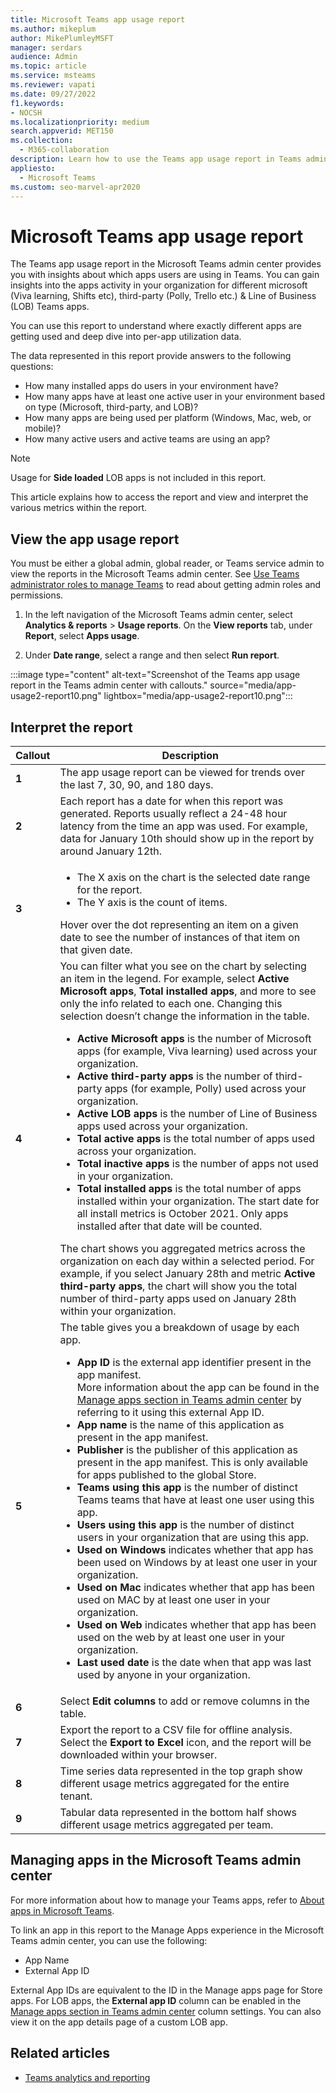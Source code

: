 ```yaml
---
title: Microsoft Teams app usage report
ms.author: mikeplum
author: MikePlumleyMSFT
manager: serdars
audience: Admin
ms.topic: article
ms.service: msteams
ms.reviewer: vapati
ms.date: 09/27/2022
f1.keywords:
- NOCSH
ms.localizationpriority: medium
search.appverid: MET150
ms.collection: 
  - M365-collaboration
description: Learn how to use the Teams app usage report in Teams admin center to know the active teams and users of an app.
appliesto: 
  - Microsoft Teams
ms.custom: seo-marvel-apr2020
---
```


# Microsoft Teams app usage report

The Teams app usage report in the Microsoft Teams admin center provides you with insights about which apps users are using in Teams. You can gain insights into the apps activity in your organization for different microsoft (Viva learning, Shifts etc), third-party (Polly, Trello etc.) & Line of Business (LOB) Teams apps.   

You can use this report to understand where exactly different apps are getting used and deep dive into per-app utilization data.

The data represented in this report provide answers to the following questions:

-  How many installed apps do users in your environment have?
-  How many apps have at least one active user in your environment based on type (Microsoft, third-party, and LOB)?
-  How many apps are being used per platform (Windows, Mac, web, or mobile)?
-  How many active users and active teams are using an app?

> [!NOTE]
> Usage for **Side loaded** LOB apps is not included in this report.

This article explains how to access the report and view and interpret the various metrics within the report. 

## View the app usage report

You must be either a global admin, global reader, or Teams service admin to view the reports in the Microsoft Teams admin center. See [Use Teams administrator roles to manage Teams](../using-admin-roles.md) to read about getting admin roles and permissions.

1. In the left navigation of the Microsoft Teams admin center, select **Analytics & reports** > **Usage reports**. On the **View reports** tab, under **Report**, select **Apps usage**.

2. Under **Date range**, select a range and then select **Run report**.

:::image type="content" alt-text="Screenshot of the Teams app usage report in the Teams admin center with callouts." source="media/app-usage2-report10.png" lightbox="media/app-usage2-report10.png":::

## Interpret the report

|Callout |Description  |
|--------|-------------|
|**1**   |The app usage report can be viewed for trends over the last 7, 30, 90, and 180 days. |
|**2**   |Each report has a date for when this report was generated. Reports usually reflect a 24-48 hour latency from the time an app was used. For example, data for January 10th should show up in the report by around January 12th. |
|**3**   |<ul><li>The X axis on the chart is the selected date range for the report.</li> <li> The Y axis is the count of items.</li> </ul>Hover over the dot representing an item on a given date to see the number of instances of that item on that given date.|
|**4**   |You can filter what you see on the chart by selecting an item in the legend. For example, select **Active Microsoft apps**, **Total installed apps**, and more to see only the info related to each one. Changing this selection doesn’t change the information in the table. <ul><li>**Active Microsoft apps** is the number of Microsoft apps (for example, Viva learning) used across your organization. </li> <li>**Active third-party apps** is the number of third-party apps (for example, Polly) used across your organization.  </li> <li>**Active LOB apps** is the number of Line of Business apps used across your organization. </li><li>**Total active apps** is the total number of apps used across your organization. </li><li>**Total inactive apps** is the number of apps not used in your organization. </li><li>**Total installed apps** is the total number of apps installed within your organization. The start date for all install metrics is October 2021. Only apps installed after that date will be counted.</li></ul> The chart shows you aggregated metrics across the organization on each day within a selected period. For example, if you select January 28th and metric **Active third-party apps**, the chart will show you the total number of third-party apps used on January 28th within your organization.  |
|**5**   |The table gives you a breakdown of usage by each app. <ul><li>**App ID** is the external app identifier present in the app manifest. <br/>More information about the app can be found in the [Manage apps section in Teams admin center](/microsoftteams/manage-apps) by referring to it using this external App ID.</li> <li>**App name** is the name of this application as present in the app manifest. </li> <li>**Publisher** is the publisher of this application as present in the app manifest. This is only available for apps published to the global Store.</li> <li>**Teams using this app** is the number of distinct Teams teams that have at least one user using this app. </li><li>**Users using this app** is the number of distinct users in your organization that are using this app.</li> <li>**Used on Windows** indicates whether that app has been used on Windows by at least one user in your organization.</li><li>**Used on Mac** indicates whether that app has been used on MAC by at least one user in your organization.</li><li>**Used on Web** indicates whether that app has been used on the web by at least one user in your organization. </li> <li>**Last used date** is the date when that app was last used by anyone in your organization. </li></ul> |
|**6**   |Select **Edit columns** to add or remove columns in the table.|
|**7**   |Export the report to a CSV file for offline analysis. Select the **Export to Excel** icon, and the report will be downloaded within your browser.|
|**8** |Time series data represented in the top graph show different usage metrics aggregated for the entire tenant.|
|**9** |Tabular data represented in the bottom half shows different usage metrics aggregated per team.|


## Managing apps in the Microsoft Teams admin center

For more information about how to manage your Teams apps, refer to [About apps in Microsoft Teams](/microsoftteams/apps-in-teams.md).

To link an app in this report to the Manage Apps experience in the Microsoft Teams admin center, you can use the following:

- App Name
- External App ID

External App IDs are equivalent to the ID in the Manage apps page for Store apps. For LOB apps, the **External app ID**  column can be enabled in the [Manage apps section in Teams admin center](/microsoftteams/manage-apps) column settings. You can also view it on the app details page of a custom LOB app.

## Related articles

- [Teams analytics and reporting](teams-reporting-reference.md)
